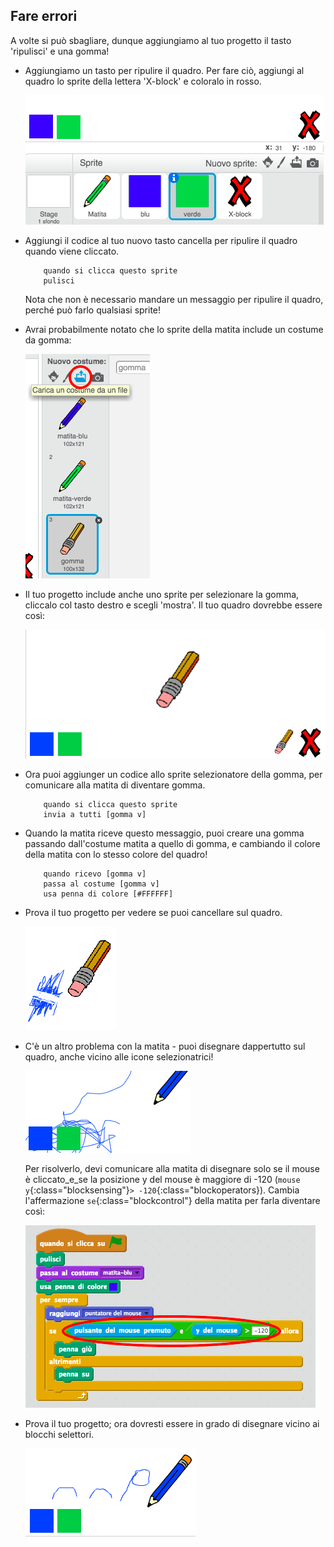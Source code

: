 ## Fare errori

A volte si può sbagliare, dunque aggiungiamo al tuo progetto il tasto 'ripulisci' e una gomma!

+ Aggiungiamo un tasto per ripulire il quadro. Per fare ciò, aggiungi al quadro lo sprite della lettera 'X-block' e coloralo in rosso.

	![screenshot](images/paint-x.png)

+ Aggiungi il codice al tuo nuovo tasto cancella per ripulire il quadro quando viene cliccato.

	```blocks
		quando si clicca questo sprite
		pulisci
	```

	Nota che non è necessario mandare un messaggio per ripulire il quadro, perché può farlo qualsiasi sprite!

+ Avrai probabilmente notato che lo sprite della matita include un costume da gomma:

	![screenshot](images/paint-eraser-costume.png)


+ Il tuo progetto include anche uno sprite per selezionare la gomma, cliccalo col tasto destro e scegli 'mostra'. Il tuo quadro dovrebbe essere così:

	![screenshot](images/paint-eraser-stage.png)

+ Ora puoi aggiunger un codice allo sprite selezionatore della gomma, per comunicare alla matita di diventare gomma.

	```blocks
		quando si clicca questo sprite
		invia a tutti [gomma v]
	```

+ Quando la matita riceve questo messaggio, puoi creare una gomma passando dall'costume matita a quello di gomma, e cambiando il colore della matita con lo stesso colore del quadro!

	```blocks
		quando ricevo [gomma v]
		passa al costume [gomma v]
		usa penna di colore [#FFFFFF]
	```

+ Prova il tuo progetto per vedere se puoi cancellare sul quadro.

	![screenshot](images/paint-erase-test.png)

+ C'è un altro problema con la matita - puoi disegnare dappertutto sul quadro, anche vicino alle icone selezionatrici!

	![screenshot](images/paint-draw-problem.png)

	Per risolverlo, devi comunicare alla matita di disegnare solo se il mouse è cliccato_e_se la posizione y del mouse è maggiore di -120 (`mouse y`{:class="blocksensing"}`> -120`{:class="blockoperators}). Cambia l'affermazione `se`{:class="blockcontrol"} della matita per farla diventare così:

	![screenshot](images/pencil-gt-code.png)

+ Prova il tuo progetto; ora dovresti essere in grado di disegnare vicino ai blocchi selettori.

	![screenshot](images/paint-fixed.png)



